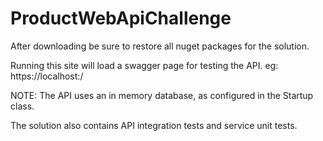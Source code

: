 # ProductWebApiChallenge

After downloading be sure to restore all nuget packages for the solution.

Running this site will load a swagger page for testing the API.
eg: https://localhost:<port>/

NOTE: The API uses an in memory database, as configured in the Startup class.

The solution also contains API integration tests and service unit tests.
